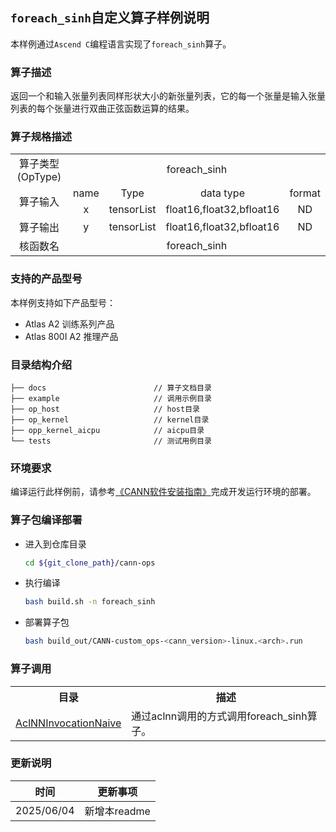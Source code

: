 ## `foreach_sinh`自定义算子样例说明 
本样例通过`Ascend C`编程语言实现了`foreach_sinh`算子。

### 算子描述
返回一个和输入张量列表同样形状大小的新张量列表，它的每一个张量是输入张量列表的每个张量进行双曲正弦函数运算的结果。


### 算子规格描述

<table>
<tr><td rowspan="1" align="center">算子类型(OpType)</td><td colspan="4" align="center">foreach_sinh</td></tr>
<tr>
<tr><td rowspan="2" align="center">算子输入</td><td align="center">name</td><td align="center">Type</td><td align="center">data type</td><td align="center">format</td></tr>
<tr><td align="center">x</td><td align="center">tensorList</td><td align="center">float16,float32,bfloat16</td><td align="center">ND</td></tr>
</tr>
</tr>
<tr><td rowspan="1" align="center">算子输出</td><td align="center">y</td><td align="center">tensorList</td><td align="center">float16,float32,bfloat16</td><td align="center">ND</td></tr>
</tr>
<tr><td rowspan="1" align="center">核函数名</td><td colspan="4" align="center">foreach_sinh</td></tr>
</table>

### 支持的产品型号
本样例支持如下产品型号：
- Atlas A2 训练系列产品
- Atlas 800I A2 推理产品

### 目录结构介绍
```
├── docs                        // 算子文档目录
├── example                     // 调用示例目录
├── op_host                     // host目录
├── op_kernel                   // kernel目录
├── opp_kernel_aicpu            // aicpu目录
└── tests                       // 测试用例目录
```

### 环境要求
编译运行此样例前，请参考[《CANN软件安装指南》](https://hiascend.com/document/redirect/CannCommunityInstSoftware)完成开发运行环境的部署。

### 算子包编译部署
  - 进入到仓库目录

    ```bash
    cd ${git_clone_path}/cann-ops
    ```

  - 执行编译

    ```bash
    bash build.sh -n foreach_sinh
    ```

  - 部署算子包

    ```bash
    bash build_out/CANN-custom_ops-<cann_version>-linux.<arch>.run
    ```
### 算子调用
<table>
    <th>目录</th><th>描述</th>
    <tr>
        <td><a href="./examples/AclNNInvocationNaive"> AclNNInvocationNaive</td><td>通过aclnn调用的方式调用foreach_sinh算子。</td>
    </tr>
</table>

### 更新说明
| 时间 | 更新事项 |
|----|------|
| 2025/06/04 | 新增本readme |